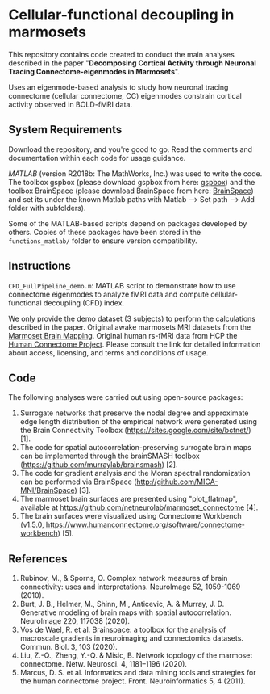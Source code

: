 # Cellular-functional decoupling in marmosets

This repository contains code created to conduct the main analyses described in the paper "**Decomposing Cortical Activity through Neuronal Tracing Connectome-eigenmodes in Marmosets**".

Uses an eigenmode-based analysis to study how neuronal tracing connectome (cellular connectome, CC) eigenmodes constrain cortical activity observed in BOLD-fMRI data. 

## System Requirements

Download the repository, and you're good to go. Read the comments and documentation within each code for usage guidance.

*MATLAB* (version R2018b: The MathWorks, Inc.) was used to write the code. 
The toolbox gspbox (please download gspbox from here: [gspbox](https://github.com/epfl-lts2/gspbox)) and the toolbox BrainSpace (please download BrainSpace from here: [BrainSpace](https://github.com/MICA-MNI/BrainSpace/releases)) and set its under the known Matlab paths with Matlab --> Set path --> Add folder with subfolders).

Some of the MATLAB-based scripts depend on packages developed by others. Copies of these packages have been stored in the `functions_matlab/` folder to ensure version compatibility. 

## Instructions

 `CFD_FullPipeline_demo.m`: MATLAB script to demonstrate how to use connectome eigenmodes to analyze fMRI data and compute cellular-functional decoupling (CFD) index.

We only provide  the demo dataset (3 subjects) to perform the calculations described in the paper. Original awake marmosets MRI datasets from the [Marmoset Brain Mapping](www.marmosetbrainmapping.org/data.html). Original human rs-fMRI data from HCP the [Human Connectome Project](https://db.humanconnectome.org/). Please consult the link for detailed information about access, licensing, and terms and conditions of usage.

## Code
The following analyses were carried out using open-source packages:

1. Surrogate networks that preserve the nodal degree and approximate edge length distribution of the empirical network were generated using the Brain Connectivity Toolbox (https://sites.google.com/site/bctnet/) [1].
2. The code for spatial autocorrelation-preserving surrogate brain maps can be implemented through the brainSMASH toolbox (https://github.com/murraylab/brainsmash) [2].
3. The code for gradient analysis and the Moran spectral randomization can be performed via BrainSpace (http://github.com/MICA-MNI/BrainSpace) [3].
4. The marmoset brain surfaces are presented using "plot_flatmap", available at https://github.com/netneurolab/marmoset_connectome [4].
5. The brain surfaces were visualized using Connectome Workbench (v1.5.0, https://www.humanconnectome.org/software/connectome-workbench) [5]. 

## References
1. Rubinov, M., & Sporns, O. Complex network measures of brain connectivity: uses and interpretations. NeuroImage 52, 1059-1069 (2010).
2. Burt, J. B., Helmer, M., Shinn, M., Anticevic, A. & Murray, J. D. Generative modeling of brain maps with spatial autocorrelation. NeuroImage 220, 117038 (2020).
3. Vos de Wael, R. et al. Brainspace: a toolbox for the analysis of macroscale gradients in neuroimaging and connectomics datasets. Commun. Biol. 3, 103 (2020).
4. Liu, Z.-Q., Zheng, Y.-Q. & Misic, B. Network topology of the marmoset connectome. Netw. Neurosci. 4, 1181–1196 (2020).
5. Marcus, D. S. et al. Informatics and data mining tools and strategies for the human connectome project. Front. Neuroinformatics 5, 4 (2011).


